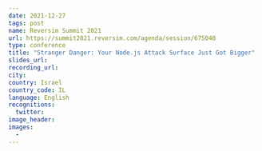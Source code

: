 ```yaml
---
date: 2021-12-27
tags: post
name: Reversim Summit 2021
url: https://summit2021.reversim.com/agenda/session/675040
type: conference
title: "Stranger Danger: Your Node.js Attack Surface Just Got Bigger"
slides_url:
recording_url:
city:
country: Israel
country_code: IL
language: English
recognitions:
  twitter:
image_header:
images:
  -
---
```

